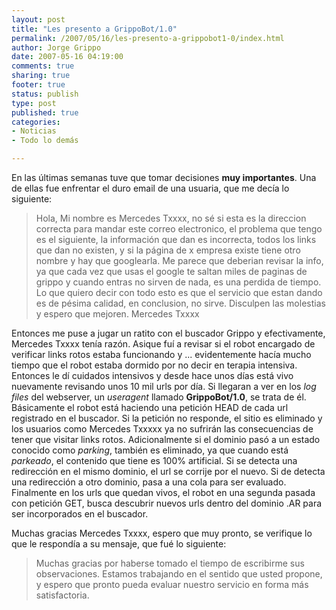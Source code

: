 ```yaml
--- 
layout: post
title: "Les presento a GrippoBot/1.0"
permalink: /2007/05/16/les-presento-a-grippobot1-0/index.html
author: Jorge Grippo
date: 2007-05-16 04:19:00
comments: true
sharing: true
footer: true
status: publish
type: post
published: true
categories: 
- Noticias
- Todo lo demás

---
```

<!-- 34 -->
En las últimas semanas tuve que tomar decisiones <span style="font-weight:bold;">muy importantes</span>. Una de ellas fue enfrentar el duro email de una usuaria, que me decía lo siguiente:
<blockquote>Hola, Mi nombre es Mercedes Txxxx, no sé si esta es la direccion correcta para mandar este correo electronico, el problema que tengo es el siguiente, la información que dan es incorrecta, todos los links que dan no existen, y si la página de x empresa existe tiene otro nombre y hay que googlearla. Me parece que deberian revisar la info, ya que cada vez que usas el google te saltan miles de paginas de grippo y cuando entras no sirven de nada, es una perdida de tiempo. Lo que quiero decir con todo esto es que el servicio que estan dando es de pésima calidad, en conclusion, no sirve. Disculpen las molestias y espero que mejoren. Mercedes Txxxx
</blockquote>
Entonces me puse a jugar un ratito con el buscador Grippo y efectivamente, Mercedes Txxxx tenía razón. Asique fuí a revisar si el robot encargado de verificar links rotos estaba funcionando y ... evidentemente hacía mucho tiempo que el robot estaba dormido por no decir en terapia intensiva. Entonces le dí cuidados intensivos y desde hace unos días está vivo nuevamente revisando unos 10 mil urls por día. Si llegaran a ver en los <span style="font-style:italic;">log files</span> del webserver, un <span style="font-style:italic;">useragent</span> llamado <span style="font-weight:bold;">GrippoBot/1.0</span>, se trata de él. Básicamente el robot está haciendo una petición HEAD de cada url registrado en el buscador. Si la petición no responde, el sitio es eliminado y los usuarios como Mercedes Txxxxx ya no sufrirán las consecuencias de tener que visitar links rotos. Adicionalmente si el dominio pasó a un estado conocido como <span style="font-style:italic;">parking</span>, también es eliminado, ya que cuando está <span style="font-style:italic;">parkeado</span>, el contenido que tiene es 100% artificial. Si se detecta una redirección en el mismo dominio, el url se corrije por el nuevo. Si de detecta una redirección a otro dominio, pasa a una cola para ser evaluado. Finalmente en los urls que quedan vivos, el robot en una segunda pasada con petición GET, busca descubrir nuevos urls dentro del dominio .AR para ser incorporados en el buscador.

Muchas gracias Mercedes Txxxx, espero que muy pronto, se verifique lo que le respondía a su mensaje, que fué lo siguiente:
<blockquote>Muchas gracias por haberse tomado el tiempo de escribirme sus observaciones. Estamos trabajando en el sentido que usted propone, y espero que pronto pueda evaluar nuestro servicio en forma más satisfactoria.</blockquote>

